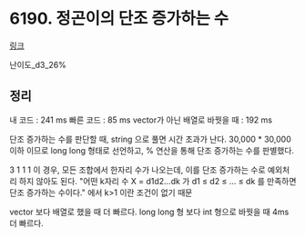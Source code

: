 # 6190. 정곤이의 단조 증가하는 수

[링크](https://swexpertacademy.com/main/code/problem/problemDetail.do?contestProbId=AWcPjEuKAFgDFAU4&categoryId=AWcPjEuKAFgDFAU4&categoryType=CODE)

난이도\_d3\_26%

## 정리

내 코드 : 241 ms
빠른 코드 : 85 ms
vector가 아닌 배열로 바꿧을 때 : 192 ms

단조 증가하는 수를 판단할 때, string 으로 풀면 시간 초과가 난다.
30,000 * 30,000 이하 이므로 long long 형태로 선언하고, % 연산을 통해 단조 증가하는 수를 판별했다.

3
1 1 1
이 경우, 모든 조합에서 한자리 수가 나오는데, 이를 단조 증가하는 수로 예외처리 하지 않아도 된다.
"어떤 k자리 수 X = d1d2…dk 가 d1 ≤ d2 ≤ … ≤ dk 를 만족하면 단조 증가하는 수이다." 에서 k>1 이란 조건이 없기 때문

vector 보다 배열로 했을 때 더 빠르다.
long long 형 보다 int 형으로 바꿧을 때 4ms 더 빠르다.

